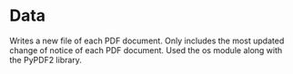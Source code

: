 # Data

Writes a new file of each PDF document. Only includes the most updated change of notice of each PDF document. 
Used the os module along with the PyPDF2 library.
